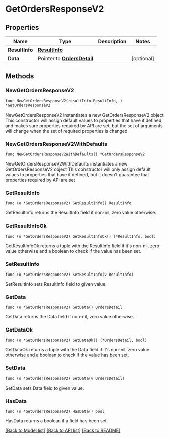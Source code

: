 # GetOrdersResponseV2

## Properties

Name | Type | Description | Notes
------------ | ------------- | ------------- | -------------
**ResultInfo** | [**ResultInfo**](ResultInfo.md) |  | 
**Data** | Pointer to [**OrdersDetail**](OrdersDetail.md) |  | [optional] 

## Methods

### NewGetOrdersResponseV2

`func NewGetOrdersResponseV2(resultInfo ResultInfo, ) *GetOrdersResponseV2`

NewGetOrdersResponseV2 instantiates a new GetOrdersResponseV2 object
This constructor will assign default values to properties that have it defined,
and makes sure properties required by API are set, but the set of arguments
will change when the set of required properties is changed

### NewGetOrdersResponseV2WithDefaults

`func NewGetOrdersResponseV2WithDefaults() *GetOrdersResponseV2`

NewGetOrdersResponseV2WithDefaults instantiates a new GetOrdersResponseV2 object
This constructor will only assign default values to properties that have it defined,
but it doesn't guarantee that properties required by API are set

### GetResultInfo

`func (o *GetOrdersResponseV2) GetResultInfo() ResultInfo`

GetResultInfo returns the ResultInfo field if non-nil, zero value otherwise.

### GetResultInfoOk

`func (o *GetOrdersResponseV2) GetResultInfoOk() (*ResultInfo, bool)`

GetResultInfoOk returns a tuple with the ResultInfo field if it's non-nil, zero value otherwise
and a boolean to check if the value has been set.

### SetResultInfo

`func (o *GetOrdersResponseV2) SetResultInfo(v ResultInfo)`

SetResultInfo sets ResultInfo field to given value.


### GetData

`func (o *GetOrdersResponseV2) GetData() OrdersDetail`

GetData returns the Data field if non-nil, zero value otherwise.

### GetDataOk

`func (o *GetOrdersResponseV2) GetDataOk() (*OrdersDetail, bool)`

GetDataOk returns a tuple with the Data field if it's non-nil, zero value otherwise
and a boolean to check if the value has been set.

### SetData

`func (o *GetOrdersResponseV2) SetData(v OrdersDetail)`

SetData sets Data field to given value.

### HasData

`func (o *GetOrdersResponseV2) HasData() bool`

HasData returns a boolean if a field has been set.


[[Back to Model list]](../README.md#documentation-for-models) [[Back to API list]](../README.md#documentation-for-api-endpoints) [[Back to README]](../README.md)


